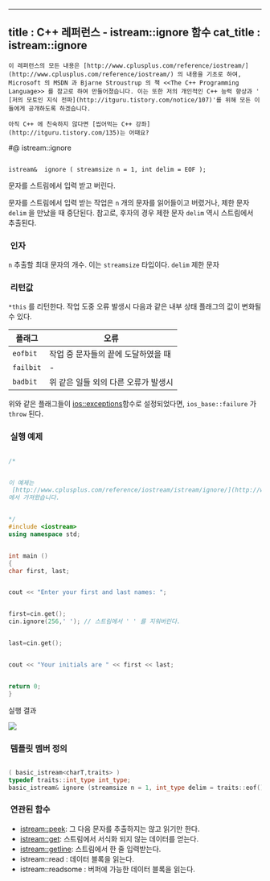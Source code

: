 ----------------
title : C++ 레퍼런스 - istream::ignore 함수
cat_title :  istream::ignore
--------------

```warning
이 레퍼런스의 모든 내용은 [http://www.cplusplus.com/reference/iostream/](http://www.cplusplus.com/reference/iostream/) 의 내용을 기초로 하여, Microsoft 의 MSDN 과 Bjarne Stroustrup 의 책 <<The C++ Programming Language>> 를 참고로 하여 만들어졌습니다. 이는 또한 저의 개인적인 C++ 능력 향상과 ' [저의 모토인 지식 전파](http://itguru.tistory.com/notice/107)'를 위해 모든 이들에게 공개하도록 하겠습니다.
```

```info
아직 C++ 에 친숙하지 않다면 [씹어먹는 C++ 강좌](http://itguru.tistory.com/135)는 어때요?
```

#@ istream::ignore

```info

istream&  ignore ( streamsize n = 1, int delim = EOF );
```

문자를 스트림에서 입력 받고 버린다.


문자를 스트림에서 입력 받는 작업은 `n` 개의 문자를 읽어들이고 버렸거나, 제한 문자 `delim` 을 만났을 때 중단된다. 참고로, 후자의 경우 제한 문자 `delim` 역시 스트림에서 추출된다.

###  인자

`n`
추출할 최대 문자의 개수. 이는 `streamsize` 타입이다.
`delim`
제한 문자



###  리턴값


`*this` 를 리턴한다.
작업 도중 오류 발생시 다음과 같은 내부 상태 플래그의 값이 변화될 수 있다.

|플래그|오류|
|-----|----|
|`eofbit`|작업 중 문자들의 끝에 도달하였을 때|
|`failbit`| -|
|`badbit`|위 같은 일들 외의 다른 오류가 발생시|



위와 같은 플래그들이 [ios::exceptions](http://itguru.tistory.com/150)함수로 설정되었다면, `ios_base::failure` 가 `throw` 된다.


###  실행 예제





```cpp

/*


이 예제는
 [http://www.cplusplus.com/reference/iostream/istream/ignore/](http://www.cplusplus.com/reference/iostream/istream/ignore/)
에서 가져왔습니다.


*/
#include <iostream>
using namespace std;


int main ()
{
char first, last;


cout << "Enter your first and last names: ";


first=cin.get();
cin.ignore(256,' '); // 스트림에서 ' ' 를 지워버린다.


last=cin.get();


cout << "Your initials are " << first << last;


return 0;
}
```

실행 결과

![](http://img1.daumcdn.net/thumb/R1920x0/?fname=http%3A%2F%2Fcfile29.uf.tistory.com%2Fimage%2F01016F33509A678D2D4CCE)


###  템플릿 멤버 정의


```cpp

( basic_istream<charT,traits> )
typedef traits::int_type int_type;
basic_istream& ignore (streamsize n = 1, int_type delim = traits::eof() );
```

###  연관된 함수

*  [istream::peek](http://itguru.tistory.com/194): 그 다음 문자를 추출하지는 않고 읽기만 한다.
*  [istream::get](http://itguru.tistory.com/191): 스트림에서 서식화 되지 않는 데이터를 얻는다.
*  [istream::getline](http://itguru.tistory.com/149): 스트림에서 한 줄 입력받는다.
* istream::read : 데이터 블록을 읽는다.
* istream::readsome : 버퍼에 가능한 데이터 블록을 읽는다.



